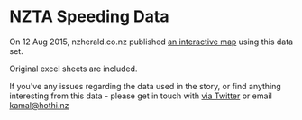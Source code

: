 NZTA Speeding Data
===================

On 12 Aug 2015, nzherald.co.nz published [an interactive map][1] using this data set.

Original excel sheets are included.


If you've any issues regarding the data used in the story, or find anything interesting from this data - please get in touch with [via Twitter][3] or email kamal@hothi.nz

[1]:	http://www.nzherald.co.nz/nz/news/article.cfm?c_id=1&objectid=11496051
[3]:	http://twitter.com/kamal_hothi
